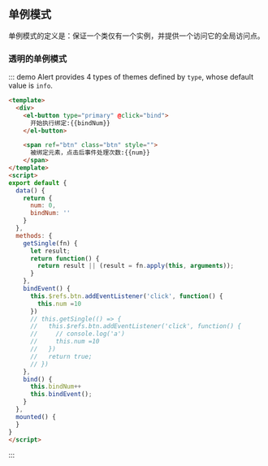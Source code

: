 ## 单例模式

单例模式的定义是：保证一个类仅有一个实例，并提供一个访问它的全局访问点。

### 透明的单例模式

::: demo Alert provides 4 types of themes defined by `type`, whose default value is `info`.

```html
<template>
  <div>
    <el-button type="primary" @click="bind">
      开始执行绑定:{{bindNum}}
    </el-button>

    <span ref="btn" class="btn" style="">
      被绑定元素，点击后事件处理次数:{{num}}
    </span>
</template>
<script>
export default {
  data() {
    return {
      num: 0,
      bindNum: ''
    }
  },
  methods: {
    getSingle(fn) {
      let result;
      return function() {
        return result || (result = fn.apply(this, arguments));
      }
    },
    bindEvent() {
      this.$refs.btn.addEventListener('click', function() {
        this.num =10
      })
      // this.getSingle(() => {
      //   this.$refs.btn.addEventListener('click', function() {
      //     // console.log('a')
      //     this.num =10
      //   })
      //   return true;
      // })
    },
    bind() {
      this.bindNum++
      this.bindEvent();
    }
  },
  mounted() {
  }
}
</script>
```

:::

<style>
.demo-box .el-alert {
  margin: 20px 0 0;
}

.demo-box .el-alert:first-child {
  margin: 0;
  color: #000;
}

.btn {
  width: 300px;
  margin-left: 50px;
  height: 40px;
  background: #f00;
  color: #fff;
  text-align: center;
  line-height: 40px;
  display: inline-block
}
</style>
